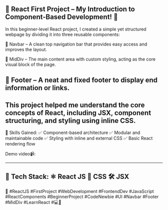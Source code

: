 🚀 React First Project – My Introduction to Component-Based Development! 🧩
----------------------------------------------------------------------------------------------------------------------------------------------------------------
In this beginner-level React project, I created a simple yet structured webpage by dividing it into three reusable components:

🔹 Navbar – A clean top navigation bar that provides easy access and improves the layout.

🔸 MidDiv – The main content area with custom styling, acting as the core visual block of the page.

🔹 Footer – A neat and fixed footer to display end information or links.
----------------------------------------------------------------------------------------------------------------------------------------------------------------
This project helped me understand the core concepts of React, including JSX, component structuring, and styling using inline CSS.
----------------------------------------------------------------------------------------------------------------------------------------------------------------
🧠 Skills Gained:
✅ Component-based architecture
✅ Modular and maintainable code
✅ Styling with inline and external CSS
✅ Basic React rendering flow

Demo video📹:

----------------------------------------------------------------------------------------------------------------------------------------------------------------
📁 Tech Stack:
⚛️ React JS
💅 CSS
🛠️ JSX
----------------------------------------------------------------------------------------------------------------------------------------------------------------
📌 #ReactJS #FirstProject #WebDevelopment #FrontendDev #JavaScript #ReactComponents #BeginnerProject #CodeNewbie #UI #Navbar #Footer #MidDiv #LearnReact #💻🚀
